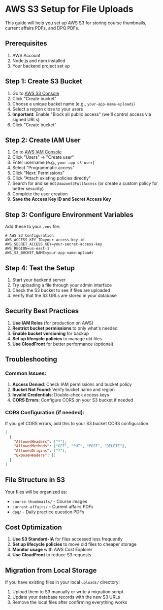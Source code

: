 # AWS S3 Setup for File Uploads

This guide will help you set up AWS S3 for storing course thumbnails, current affairs PDFs, and DPQ PDFs.

## Prerequisites

1. AWS Account
2. Node.js and npm installed
3. Your backend project set up

## Step 1: Create S3 Bucket

1. Go to [AWS S3 Console](https://console.aws.amazon.com/s3/)
2. Click "Create bucket"
3. Choose a unique bucket name (e.g., `your-app-name-uploads`)
4. Select a region close to your users
5. **Important**: Enable "Block all public access" (we'll control access via signed URLs)
6. Click "Create bucket"

## Step 2: Create IAM User

1. Go to [AWS IAM Console](https://console.aws.amazon.com/iam/)
2. Click "Users" → "Create user"
3. Enter username (e.g., `your-app-s3-user`)
4. Select "Programmatic access"
5. Click "Next: Permissions"
6. Click "Attach existing policies directly"
7. Search for and select `AmazonS3FullAccess` (or create a custom policy for better security)
8. Complete the user creation
9. **Save the Access Key ID and Secret Access Key**

## Step 3: Configure Environment Variables

Add these to your `.env` file:

```env
# AWS S3 Configuration
AWS_ACCESS_KEY_ID=your-access-key-id
AWS_SECRET_ACCESS_KEY=your-secret-access-key
AWS_REGION=us-east-1
AWS_S3_BUCKET_NAME=your-app-name-uploads
```

## Step 4: Test the Setup

1. Start your backend server
2. Try uploading a file through your admin interface
3. Check the S3 bucket to see if files are uploaded
4. Verify that the S3 URLs are stored in your database

## Security Best Practices

1. **Use IAM Roles** (for production on AWS)
2. **Restrict bucket permissions** to only what's needed
3. **Enable bucket versioning** for backup
4. **Set up lifecycle policies** to manage old files
5. **Use CloudFront** for better performance (optional)

## Troubleshooting

### Common Issues:

1. **Access Denied**: Check IAM permissions and bucket policy
2. **Bucket Not Found**: Verify bucket name and region
3. **Invalid Credentials**: Double-check access keys
4. **CORS Errors**: Configure CORS on your S3 bucket if needed

### CORS Configuration (if needed):

If you get CORS errors, add this to your S3 bucket CORS configuration:

```json
[
  {
    "AllowedHeaders": ["*"],
    "AllowedMethods": ["GET", "PUT", "POST", "DELETE"],
    "AllowedOrigins": ["*"],
    "ExposeHeaders": []
  }
]
```

## File Structure in S3

Your files will be organized as:
- `course-thumbnails/` - Course images
- `current-affairs/` - Current affairs PDFs
- `dpq/` - Daily practice question PDFs

## Cost Optimization

1. **Use S3 Standard-IA** for files accessed less frequently
2. **Set up lifecycle policies** to move old files to cheaper storage
3. **Monitor usage** with AWS Cost Explorer
4. **Use CloudFront** to reduce S3 requests

## Migration from Local Storage

If you have existing files in your local `uploads/` directory:

1. Upload them to S3 manually or write a migration script
2. Update your database records with the new S3 URLs
3. Remove the local files after confirming everything works 